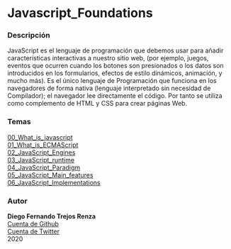 ﻿# Javascript_Foundations


### Descripción

JavaScript es el lenguaje de programación que debemos usar para añadir características interactivas a nuestro sitio web, (por ejemplo, juegos, eventos que ocurren cuando los botones son presionados o los datos son introducidos en los formularios, efectos de estilo dinámicos, animación, y mucho más). Es el único lenguaje de Programación que funciona en los navegadores de forma nativa (lenguaje interpretado sin necesidad de Compilador); el navegador lee directamente el código. Por tanto se utiliza como complemento de HTML y CSS para crear páginas Web.

### Temas

 [00_What_is_javascript](introduction/00_What_is_javascript.html)<br>
 [01_What_is_ECMAScript](introduction/01_What_is_ECMAScript.html) </br>
 [02_JavaScript_Engines](introduction/02_javasCript_Engines.html) </br>
 [03_JavaScript_runtime](introduction/03_JavaScript_runtime.html) </br>
 [04_JavaScript_Paradigm](introduction/04_JavaScript_Paradigm.html) </br>
 [05_JavaScript_Main_features](introduction/05_JavaScript_Main_features.html)</br>
 [06_JavaScript_Implementations](introduction/06_JavaScript_Implementations.html)</br>


### Autor

**Diego Fernando Trejos Renza**</br>
[Cuenta de Github](https://github.com/catlin2020)</br>
[Cuenta de Twitter](https://twitter.com/difetre)</br>
2020


